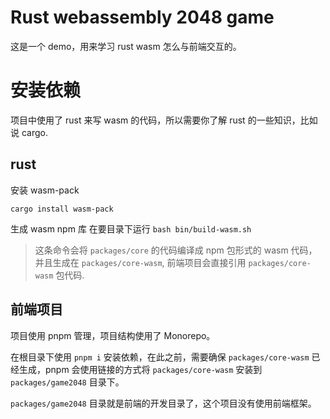 # Rust webassembly 2048 game

这是一个 demo，用来学习 rust wasm 怎么与前端交互的。

# 安装依赖

项目中使用了 rust 来写 wasm 的代码，所以需要你了解 rust 的一些知识，比如说 cargo.

## rust

安装 wasm-pack

`cargo install wasm-pack`

生成 wasm npm 库
在要目录下运行 `bash bin/build-wasm.sh`

> 这条命令会将 `packages/core` 的代码编译成 npm 包形式的 wasm 代码，并且生成在 `packages/core-wasm`, 前端项目会直接引用 `packages/core-wasm` 包代码.

## 前端项目

项目使用 pnpm 管理，项目结构使用了 Monorepo。

在根目录下使用 `pnpm i` 安装依赖，在此之前，需要确保 `packages/core-wasm` 已经生成，pnpm 会使用链接的方式将 `packages/core-wasm` 安装到 `packages/game2048` 目录下。

`packages/game2048` 目录就是前端的开发目录了，这个项目没有使用前端框架。
